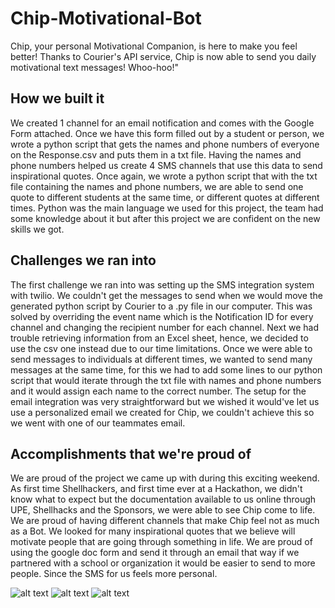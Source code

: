 # Chip-Motivational-Bot
Chip, your personal Motivational Companion, is here to make you feel better! 
Thanks to Courier's API service, Chip is now able to send you daily motivational text messages! Whoo-hoo!"

## How we built it
We created 1 channel for an email notification and comes with the Google Form attached. Once we have this form filled out by a student or person, we wrote a python script that gets the names and phone numbers of everyone on the Response.csv and puts them in a txt file. Having the names and phone numbers helped us create 4 SMS channels that use this data to send inspirational quotes. Once again, we wrote a python script that with the txt file containing the names and phone numbers, we are able to send one quote to different students at the same time, or different quotes at different times. Python was the main language we used for this project, the team had some knowledge about it but after this project we are confident on the new skills we got.

## Challenges we ran into
The first challenge we ran into was setting up the SMS integration system with twilio. We couldn't get the messages to send when we would move the generated python script by Courier to a .py file in our computer. This was solved by overriding the event name which is the Notification ID for every channel and changing the recipient number for each channel. Next we had trouble retrieving information from an Excel sheet, hence, we decided to use the csv one instead due to our time limitations. Once we were able to send messages to individuals at different times, we wanted to send many messages at the same time, for this we had to add some lines to our python script that would iterate through the txt file with names and phone numbers and it would assign each name to the correct number. The setup for the email integration was very straightforward but we wished it would've let us use a personalized email we created for Chip, we couldn't achieve this so we went with one of our teammates email.

## Accomplishments that we're proud of
We are proud of the project we came up with during this exciting weekend. As first time Shellhackers, and first time ever at a Hackathon, we didn't know what to expect but the documentation available to us online through UPE, Shellhacks and the Sponsors, we were able to see Chip come to life. We are proud of having different channels that make Chip feel not as much as a Bot. We looked for many inspirational quotes that we believe will motivate people that are going through something in life. We are proud of using the google doc form and send it through an email that way if we partnered with a school or organization it would be easier to send to more people. Since the SMS for us feels more personal.

![alt text](https://i.imgur.com/5rrB75C.jpg)
![alt text](https://i.imgur.com/zw5qIxB.jpg)
![alt text](https://i.imgur.com/Jm6e0R1.jpg)
